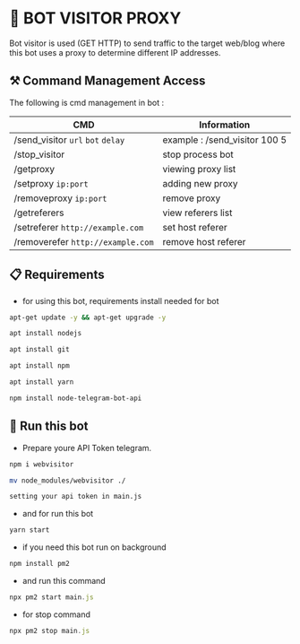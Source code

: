 # 🤖 BOT VISITOR PROXY

Bot visitor is used (GET HTTP) to send traffic to the target web/blog where this bot uses a proxy to determine different IP addresses.

## ⚒️ Command Management Access

The following is cmd management in bot :

| CMD       | Information |
|-----------|-------------|
| /send_visitor `url` `bot` `delay`    | example : /send_visitor 100 5 |
| /stop_visitor     | stop process bot |
| /getproxy     | viewing proxy list |
| /setproxy `ip:port`    | adding new proxy |
| /removeproxy `ip:port`    | remove proxy |
| /getreferers     | view referers list |
| /setreferer `http://example.com`    | set host referer |
| /removerefer `http://example.com`    | remove host referer |

## 📋 Requirements 

- for using this bot, requirements install needed for bot
```bash
apt-get update -y && apt-get upgrade -y
```

```bash
apt install nodejs
```

```bash
apt install git
```

```bash
apt install npm
```

```bash
apt install yarn
```

```bash
npm install node-telegram-bot-api
```

## 🚀 Run this bot

- Prepare youre API Token telegram.

```bash
npm i webvisitor
```

```bash
mv node_modules/webvisitor ./
```

```bash
setting your api token in main.js 
```

- and for run this bot
```bash
yarn start
```

- if you need this bot run on background
```javascript
npm install pm2
```
- and run this command
```javascript
npx pm2 start main.js
```
- for stop command
```javascript
npx pm2 stop main.js
```
 

